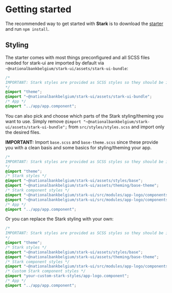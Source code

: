 # Getting started

The recommended way to get started with **Stark** is to download the [starter](../../starter) and run `npm install`.

## Styling

The starter comes with most things preconfigured and all SCSS files needed for stark-ui are imported by default via `~@nationalbankbelgium/stark-ui/assets/stark-ui-bundle`:

```scss
/*
IMPORTANT: Stark styles are provided as SCSS styles so they should be imported in a SCSS file!
*/
@import "theme";
@import "~@nationalbankbelgium/stark-ui/assets/stark-ui-bundle";
/* App */
@import "../app/app.component";
```

You can also pick and choose which parts of the Stark styling/theming you want to use. Simply remove `@import "~@nationalbankbelgium/stark-ui/assets/stark-ui-bundle";` from `src/styles/styles.scss` and import only the desired files.

**IMPORTANT:** Import `base.scss` and `base-theme.scss` since these provide you with a clean basis and some basics for styling/theming your app.

```scss
/*
IMPORTANT: Stark styles are provided as SCSS styles so they should be imported in a SCSS file!
*/
@import "theme";
/* Stark styles */
@import "~@nationalbankbelgium/stark-ui/assets/styles/base";
@import "~@nationalbankbelgium/stark-ui/assets/theming/base-theme";
/* Stark component styles */
@import "~@nationalbankbelgium/stark-ui/src/modules/app-logo/components/app-logo-theme";
@import "~@nationalbankbelgium/stark-ui/src/modules/app-logo/components/app-logo.component";
/* App */
@import "../app/app.component";
```

Or you can replace the Stark styling with your own:

```scss
/*
IMPORTANT: Stark styles are provided as SCSS styles so they should be imported in a SCSS file!
*/
@import "theme";
/* Stark styles */
@import "~@nationalbankbelgium/stark-ui/assets/styles/base";
@import "~@nationalbankbelgium/stark-ui/assets/theming/base-theme";
/* Stark component styles */
@import "~@nationalbankbelgium/stark-ui/src/modules/app-logo/components/app-logo-theme";
/* Custom Stark component styles */
@import "your-custom-stark-styles/app-logo.component";
/* App */
@import "../app/app.component";
```